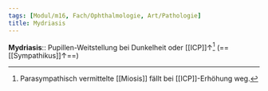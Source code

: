 ```yaml
---
tags: [Modul/m16, Fach/Ophthalmologie, Art/Pathologie]
title: Mydriasis
---
```

**Mydriasis**:: Pupillen-Weitstellung bei Dunkelheit oder [[ICP]]↑[^1] (==[[Sympathikus]]↑==)

[^1]: Parasympathisch vermittelte [[Miosis]] fällt bei [[ICP]]-Erhöhung weg.